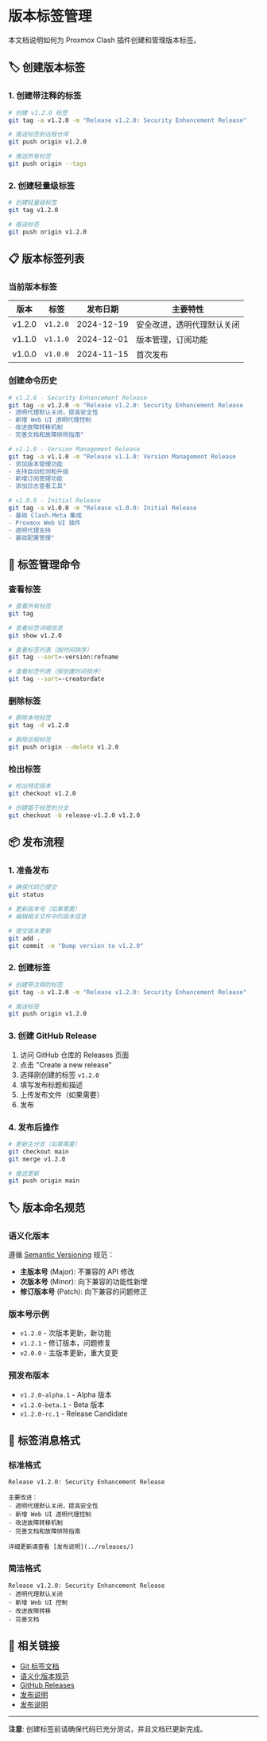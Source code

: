# 版本标签管理

本文档说明如何为 Proxmox Clash 插件创建和管理版本标签。

## 🏷️ 创建版本标签

### 1. 创建带注释的标签

```bash
# 创建 v1.2.0 标签
git tag -a v1.2.0 -m "Release v1.2.0: Security Enhancement Release"

# 推送标签到远程仓库
git push origin v1.2.0

# 推送所有标签
git push origin --tags
```

### 2. 创建轻量级标签

```bash
# 创建轻量级标签
git tag v1.2.0

# 推送标签
git push origin v1.2.0
```

## 📋 版本标签列表

### 当前版本标签

| 版本 | 标签 | 发布日期 | 主要特性 |
|------|------|----------|----------|
| v1.2.0 | `v1.2.0` | 2024-12-19 | 安全改进，透明代理默认关闭 |
| v1.1.0 | `v1.1.0` | 2024-12-01 | 版本管理，订阅功能 |
| v1.0.0 | `v1.0.0` | 2024-11-15 | 首次发布 |

### 创建命令历史

```bash
# v1.2.0 - Security Enhancement Release
git tag -a v1.2.0 -m "Release v1.2.0: Security Enhancement Release
- 透明代理默认关闭，提高安全性
- 新增 Web UI 透明代理控制
- 改进故障转移机制
- 完善文档和故障排除指南"

# v1.1.0 - Version Management Release
git tag -a v1.1.0 -m "Release v1.1.0: Version Management Release
- 添加版本管理功能
- 支持自动检测和升级
- 新增订阅管理功能
- 添加日志查看工具"

# v1.0.0 - Initial Release
git tag -a v1.0.0 -m "Release v1.0.0: Initial Release
- 基础 Clash.Meta 集成
- Proxmox Web UI 插件
- 透明代理支持
- 基础配置管理"
```

## 🔧 标签管理命令

### 查看标签

```bash
# 查看所有标签
git tag

# 查看标签详细信息
git show v1.2.0

# 查看标签列表（按时间排序）
git tag --sort=-version:refname

# 查看标签列表（按创建时间排序）
git tag --sort=-creatordate
```

### 删除标签

```bash
# 删除本地标签
git tag -d v1.2.0

# 删除远程标签
git push origin --delete v1.2.0
```

### 检出标签

```bash
# 检出特定版本
git checkout v1.2.0

# 创建基于标签的分支
git checkout -b release-v1.2.0 v1.2.0
```

## 📦 发布流程

### 1. 准备发布

```bash
# 确保代码已提交
git status

# 更新版本号（如果需要）
# 编辑相关文件中的版本信息

# 提交版本更新
git add .
git commit -m "Bump version to v1.2.0"
```

### 2. 创建标签

```bash
# 创建带注释的标签
git tag -a v1.2.0 -m "Release v1.2.0: Security Enhancement Release"

# 推送标签
git push origin v1.2.0
```

### 3. 创建 GitHub Release

1. 访问 GitHub 仓库的 Releases 页面
2. 点击 "Create a new release"
3. 选择刚创建的标签 `v1.2.0`
4. 填写发布标题和描述
5. 上传发布文件（如果需要）
6. 发布

### 4. 发布后操作

```bash
# 更新主分支（如果需要）
git checkout main
git merge v1.2.0

# 推送更新
git push origin main
```

## 🏷️ 版本命名规范

### 语义化版本

遵循 [Semantic Versioning](https://semver.org/) 规范：

- **主版本号** (Major): 不兼容的 API 修改
- **次版本号** (Minor): 向下兼容的功能性新增
- **修订版本号** (Patch): 向下兼容的问题修正

### 版本号示例

- `v1.2.0` - 次版本更新，新功能
- `v1.2.1` - 修订版本，问题修复
- `v2.0.0` - 主版本更新，重大变更

### 预发布版本

- `v1.2.0-alpha.1` - Alpha 版本
- `v1.2.0-beta.1` - Beta 版本
- `v1.2.0-rc.1` - Release Candidate

## 📝 标签消息格式

### 标准格式

```
Release v1.2.0: Security Enhancement Release

主要改进：
- 透明代理默认关闭，提高安全性
- 新增 Web UI 透明代理控制
- 改进故障转移机制
- 完善文档和故障排除指南

详细更新请查看 [发布说明](../releases/)
```

### 简洁格式

```
Release v1.2.0: Security Enhancement Release
- 透明代理默认关闭
- 新增 Web UI 控制
- 改进故障转移
- 完善文档
```

## 🔗 相关链接

- [Git 标签文档](https://git-scm.com/book/en/v2/Git-Basics-Tagging)
- [语义化版本规范](https://semver.org/)
- [GitHub Releases](https://docs.github.com/en/repositories/releasing-projects-on-github)
- [发布说明](../releases/)
- [发布说明](../releases/release-v1.2.0.md)

---

**注意**: 创建标签前请确保代码已充分测试，并且文档已更新完成。
